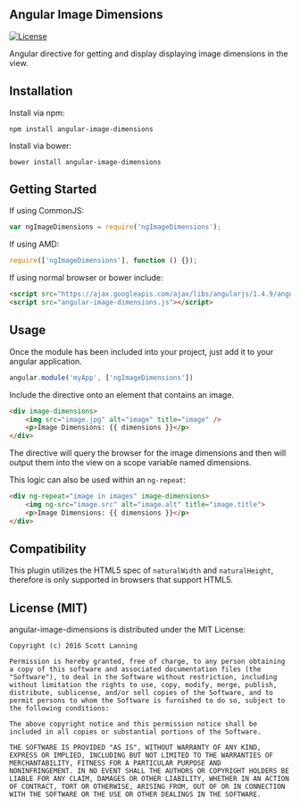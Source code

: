 Angular Image Dimensions
------------------

[![License][license-badge]][MIT License]

Angular directive for getting and display displaying image dimensions in the view.

Installation
------------

Install via npm:

```
npm install angular-image-dimensions
```

Install via bower:

```
bower install angular-image-dimensions
```

Getting Started
---------------

If using CommonJS:

```js
var ngImageDimensions = require('ngImageDimensions');
```

If using AMD:

```js
require(['ngImageDimensions'], function () {});
```

If using normal browser or bower include:

```html
<script src="https://ajax.googleapis.com/ajax/libs/angularjs/1.4.9/angular.min.js"></script>
<script src="angular-image-dimensions.js"></script>
```

Usage
-----

Once the module has been included into your project, just add it to your angular application.

```js
angular.module('myApp', ['ngImageDimensions'])
```

Include the directive onto an element that contains an image.

```html
<div image-dimensions>
    <img src="image.jpg" alt="image" title="image" />
    <p>Image Dimensions: {{ dimensions }}</p>
</div>
```

The directive will query the browser for the image dimensions and then will output them into the view on a scope variable named dimensions.

This logic can also be used within an `ng-repeat`:

```html
<div ng-repeat="image in images" image-dimensions>
    <img ng-src="image.src" alt="image.alt" title="image.title">
    <p>Image Dimensions: {{ dimensions }}</p>
</div>
```


Compatibility
-------------

This plugin utilizes the HTML5 spec of `naturalWidth` and `naturalHeight`, therefore is only supported in browsers that support HTML5.


License (MIT)
-------------

angular-image-dimensions is distributed under the MIT License:

```
Copyright (c) 2016 Scott Lanning

Permission is hereby granted, free of charge, to any person obtaining
a copy of this software and associated documentation files (the
"Software"), to deal in the Software without restriction, including
without limitation the rights to use, copy, modify, merge, publish,
distribute, sublicense, and/or sell copies of the Software, and to
permit persons to whom the Software is furnished to do so, subject to
the following conditions:

The above copyright notice and this permission notice shall be
included in all copies or substantial portions of the Software.

THE SOFTWARE IS PROVIDED "AS IS", WITHOUT WARRANTY OF ANY KIND,
EXPRESS OR IMPLIED, INCLUDING BUT NOT LIMITED TO THE WARRANTIES OF
MERCHANTABILITY, FITNESS FOR A PARTICULAR PURPOSE AND
NONINFRINGEMENT. IN NO EVENT SHALL THE AUTHORS OR COPYRIGHT HOLDERS BE
LIABLE FOR ANY CLAIM, DAMAGES OR OTHER LIABILITY, WHETHER IN AN ACTION
OF CONTRACT, TORT OR OTHERWISE, ARISING FROM, OUT OF OR IN CONNECTION
WITH THE SOFTWARE OR THE USE OR OTHER DEALINGS IN THE SOFTWARE.
```

[MIT License]: http://en.wikipedia.org/wiki/MIT_License
[license-badge]: https://img.shields.io/badge/license-MIT-blue.svg
